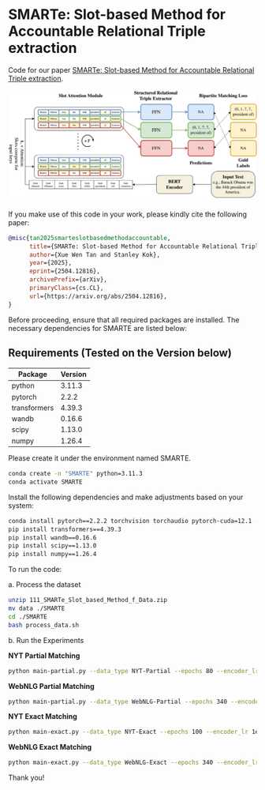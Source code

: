 # SMARTe: Slot-based Method for Accountable Relational Triple extraction

Code for our paper [SMARTe: Slot-based Method for Accountable Relational Triple extraction](http://arxiv.org/abs/2504.12816).

<img width="828" alt="Architecture" src="https://github.com/Chen-XueWen/SMARTe/blob/main/Architecture.png" />

If you make use of this code in your work, please kindly cite the following paper:

```bibtex
@misc{tan2025smarteslotbasedmethodaccountable,
      title={SMARTe: Slot-based Method for Accountable Relational Triple extraction}, 
      author={Xue Wen Tan and Stanley Kok},
      year={2025},
      eprint={2504.12816},
      archivePrefix={arXiv},
      primaryClass={cs.CL},
      url={https://arxiv.org/abs/2504.12816}, 
}
```

Before proceeding, ensure that all required packages are installed. The necessary dependencies for SMARTE are listed below:


## Requirements (Tested on the Version below)
| Package    | Version |
| -------- | ------- |
|python|3.11.3|
|pytorch|2.2.2|
|transformers|4.39.3|
|wandb|0.16.6|
|scipy|1.13.0|
|numpy|1.26.4|

Please create it under the environment named SMARTE.
```bash
conda create -n "SMARTE" python=3.11.3
conda activate SMARTE
```
Install the following dependencies and make adjustments based on your system:
```bash
conda install pytorch==2.2.2 torchvision torchaudio pytorch-cuda=12.1 -c pytorch -c nvidia
pip install transformers==4.39.3
pip install wandb==0.16.6
pip install scipy==1.13.0
pip install numpy==1.26.4
```

To run the code:

a. Process the dataset
```bash
unzip 111_SMARTe_Slot_based_Method_f_Data.zip
mv data ./SMARTE
cd ./SMARTE
bash process_data.sh
```

b. Run the Experiments

**NYT Partial Matching**
```bash
python main-partial.py --data_type NYT-Partial --epochs 80 --encoder_lr 2e-5 --decoder_lr 8e-5 --num_iterations 6 --project NYTPartial-ACL --name smarte42 --seed 42
```
**WebNLG Partial Matching**
```bash
python main-partial.py --data_type WebNLG-Partial --epochs 340 --encoder_lr 2e-5 --decoder_lr 6e-5 --num_iterations 3 --project WebNLGPartial-ACL --name smarte42 --seed 42
```

**NYT Exact Matching**
```bash
python main-exact.py --data_type NYT-Exact --epochs 100 --encoder_lr 1e-5 --decoder_lr 6e-5 --num_iterations 3 --project NYTExact-ACL --name smarte42 --seed 42
```
**WebNLG Exact Matching**
```bash
python main-exact.py --data_type WebNLG-Exact --epochs 340 --encoder_lr 2e-5 --decoder_lr 6e-5 --num_iterations 3 --project WebNLGExact-ACL --name smarte42 --seed 42
```


Thank you! 
